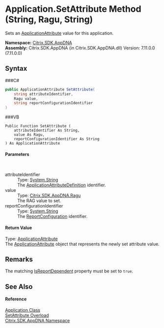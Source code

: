 # Application.SetAttribute Method (String, Ragu, String)
 

Sets an <a href="T_Citrix_SDK_AppDNA_ApplicationAttribute">ApplicationAttribute</a> value for this application.

**Namespace:**&nbsp;<a href="N_Citrix_SDK_AppDNA">Citrix.SDK.AppDNA</a><br />**Assembly:**&nbsp;Citrix.SDK.AppDNA (in Citrix.SDK.AppDNA.dll) Version: 7.11.0.0 (7.11.0.0)

## Syntax

###C#
```csharp
public ApplicationAttribute SetAttribute(
	string attributeIdentifier,
	Ragu value,
	string reportConfigurationIdentifier
)
```

###VB
```vbnet
Public Function SetAttribute ( 
	attributeIdentifier As String,
	value As Ragu,
	reportConfigurationIdentifier As String
) As ApplicationAttribute
```


#### Parameters
&nbsp;<dl><dt>attributeIdentifier</dt><dd>Type: <a href="http://msdn2.microsoft.com/en-us/library/s1wwdcbf" target="_blank">System.String</a><br />The <a href="T_Citrix_SDK_AppDNA_ApplicationAttributeDefinition">ApplicationAttributeDefinition</a> identifier.</dd><dt>value</dt><dd>Type: <a href="T_Citrix_SDK_AppDNA_Ragu">Citrix.SDK.AppDNA.Ragu</a><br />The RAG value to set.</dd><dt>reportConfigurationIdentifier</dt><dd>Type: <a href="http://msdn2.microsoft.com/en-us/library/s1wwdcbf" target="_blank">System.String</a><br />The <a href="T_Citrix_SDK_AppDNA_ReportConfiguration">ReportConfiguration</a> identifier.</dd></dl>

#### Return Value
Type: <a href="T_Citrix_SDK_AppDNA_ApplicationAttribute">ApplicationAttribute</a><br />The <a href="T_Citrix_SDK_AppDNA_ApplicationAttribute">ApplicationAttribute</a> object that represents the newly set attribute value.

## Remarks
The matching <a href="P_Citrix_SDK_AppDNA_ApplicationAttributeDefinition_IsReportDependent">IsReportDependent</a> property must be set to `true`.

## See Also


#### Reference
<a href="T_Citrix_SDK_AppDNA_Application">Application Class</a><br /><a href="Overload_Citrix_SDK_AppDNA_Application_SetAttribute">SetAttribute Overload</a><br /><a href="N_Citrix_SDK_AppDNA">Citrix.SDK.AppDNA Namespace</a><br />